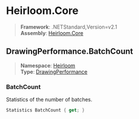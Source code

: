# Heirloom.Core

> **Framework**: .NETStandard,Version=v2.1  
> **Assembly**: [Heirloom.Core][0]  

## DrawingPerformance.BatchCount

> **Namespace**: [Heirloom][0]  
> **Type**: [DrawingPerformance][1]  

### BatchCount

Statistics of the number of batches.

```cs
Statistics BatchCount { get; }
```

[0]: ../Heirloom.Core.md
[1]: Heirloom.DrawingPerformance.md
